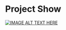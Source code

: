 # Project Show


[![IMAGE ALT TEXT HERE](https://img.youtube.com/vi/oP7wm-0Iyas/0.jpg)](https://www.youtube.com/watch?v=oP7wm-0Iyas)
